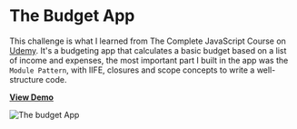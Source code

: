 # The Budget App

This challenge is what I learned from The Complete JavaScript Course on [Udemy](https://www.udemy.com/the-complete-javascript-course/). It's a budgeting app that calculates a basic budget based on a list of income and expenses, the most important part I built in the app was the `Module Pattern`, with IIFE, closures and scope concepts to write a well-structure code.

[**View Demo**](https://pamcy.github.io/50Websites/33-budgeting-app/)

![The budget App](./imgs/demo-budgeting-app.png)
